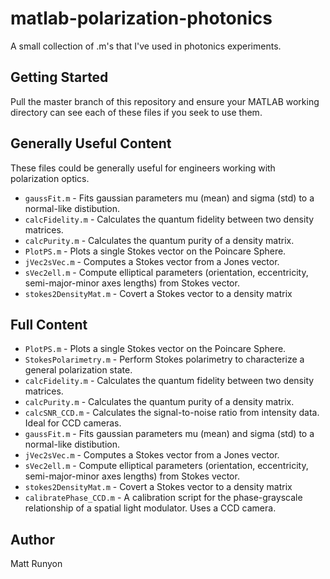 # matlab-polarization-photonics

A small collection of .m's that I've used in photonics experiments.

## Getting Started

Pull the master branch of this repository and ensure your MATLAB working directory can see each of these files if you seek to use them.

## Generally Useful Content

These files could be generally useful for engineers working with polarization optics.

- `gaussFit.m` - Fits gaussian parameters mu (mean) and sigma (std) to a normal-like distibution.
- `calcFidelity.m` - Calculates the quantum fidelity between two density matrices.
- `calcPurity.m` - Calculates the quantum purity of a density matrix.
- `PlotPS.m` - Plots a single Stokes vector on the Poincare Sphere.
- `jVec2sVec.m` - Computes a Stokes vector from a Jones vector.
- `sVec2ell.m` - Compute elliptical parameters (orientation, eccentricity, semi-major-minor axes lengths) from Stokes vector.
- `stokes2DensityMat.m` - Covert a Stokes vector to a density matrix

## Full Content

- `PlotPS.m` - Plots a single Stokes vector on the Poincare Sphere.
- `StokesPolarimetry.m` - Perform Stokes polarimetry to characterize a general polarization state. 
- `calcFidelity.m` - Calculates the quantum fidelity between two density matrices.
- `calcPurity.m` - Calculates the quantum purity of a density matrix.
- `calcSNR_CCD.m` - Calculates the signal-to-noise ratio from intensity data. Ideal for CCD cameras.
- `gaussFit.m` - Fits gaussian parameters mu (mean) and sigma (std) to a normal-like distibution.
- `jVec2sVec.m` - Computes a Stokes vector from a Jones vector.
- `sVec2ell.m` - Compute elliptical parameters (orientation, eccentricity, semi-major-minor axes lengths) from Stokes vector.
- `stokes2DensityMat.m` - Covert a Stokes vector to a density matrix
- `calibratePhase_CCD.m` - A calibration script for the phase-grayscale relationship of a spatial light modulator. Uses a CCD camera.

## Author

Matt Runyon
